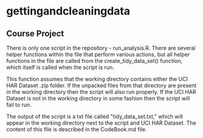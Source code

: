# gettingandcleaningdata

<h2>Course Project</h2>

There is only one script in the repository - run_analysis.R.  There are several helper functions within the file that perform various actions, but all helper functions in the file are called from the create_tidy_data_set() function, which itself is called when the script is run.

This function assumes that the working directory contains either the UCI HAR Dataset .zip folder.  If the unpacked files from that directory are present in the working directory then the script will also run properly.  If the UCI HAR Dataset is not in the working directory in some fashion then the script will fail to run.

The output of the script is a txt file called "tidy_data_set.txt," which will appear in the working directory next to the script and UCI HAR Dataset.  The content of this file is described in the CodeBook.md file.  
